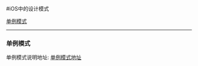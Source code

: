 #iOS中的设计模式

[单例模式](*单例模式)

---

### 单例模式

单例模式说明地址: [单例模式地址](https://github.com/CainRun/DesignPattern/blob/master/SingletonPattern/SingletonPattern%E8%AF%B4%E6%98%8E/%E7%8E%A9%E8%BD%ACiOS%E5%BC%80%E5%8F%91%EF%BC%9A%E3%80%8AiOS%E8%AE%BE%E8%AE%A1%E6%A8%A1%E5%BC%8F%20%E2%80%94%20%E5%8D%95%E4%BE%8B%E6%A8%A1%E5%BC%8F%E3%80%8B.md)